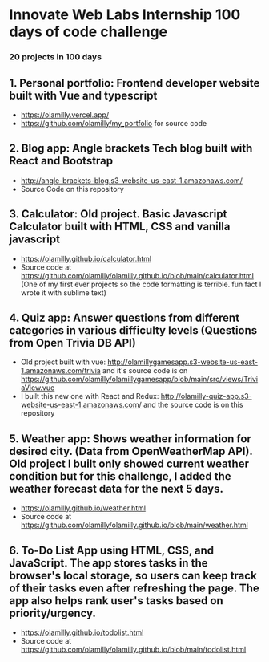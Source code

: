 # Innovate Web Labs Internship 100 days of code challenge
### 20 projects in 100 days
 ## 1. Personal portfolio: Frontend developer website built with Vue and typescript
   * https://olamilly.vercel.app/ 
   * https://github.com/olamilly/my_portfolio for source code
 ## 2. Blog app: Angle brackets Tech blog built with React and Bootstrap
   * http://angle-brackets-blog.s3-website-us-east-1.amazonaws.com/
   * Source Code on this repository
 ## 3. Calculator: Old project. Basic Javascript Calculator built with HTML, CSS and vanilla javascript
   * https://olamilly.github.io/calculator.html
   * Source code at https://github.com/olamilly/olamilly.github.io/blob/main/calculator.html (One of my first ever projects so the code formatting is terrible. fun fact I wrote it with sublime text)
 ## 4. Quiz app: Answer questions from different categories in various difficulty levels (Questions from Open Trivia DB API)
   * Old project built with vue: http://olamillygamesapp.s3-website-us-east-1.amazonaws.com/trivia and it's source code is on https://github.com/olamilly/olamillygamesapp/blob/main/src/views/TriviaView.vue
   * I built this new one with React and Redux: http://olamilly-quiz-app.s3-website-us-east-1.amazonaws.com/ and the source code is on this repository
 ## 5. Weather app: Shows weather information for desired city. (Data from OpenWeatherMap API). Old project I built only showed current weather condition but for this challenge, I added the weather forecast data for the next 5 days.
   * https://olamilly.github.io/weather.html
   * Source code at https://github.com/olamilly/olamilly.github.io/blob/main/weather.html
## 6. To-Do List App using HTML, CSS, and JavaScript. The app stores tasks in the browser's local storage, so users can keep track of their tasks even after refreshing the page. The app also helps rank user's tasks based on priority/urgency.
   * https://olamilly.github.io/todolist.html
   * Source code at https://github.com/olamilly/olamilly.github.io/blob/main/todolist.html
